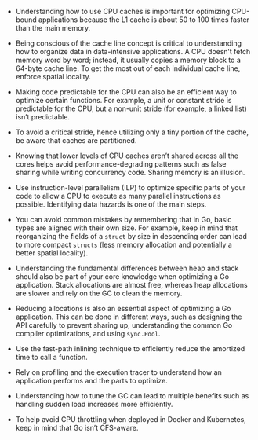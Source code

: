 -  Understanding how to use CPU caches is important for optimizing CPU-bound applications because the L1 cache is about 50 to 100 times faster than the main memory.

- Being conscious of the cache line concept is critical to understanding how to organize data in data-intensive applications. A CPU doesn’t fetch memory word by word; instead, it usually copies a memory block to a 64-byte cache line. To get the most out of each individual cache line, enforce spatial locality.

- Making code predictable for the CPU can also be an efficient way to optimize certain functions. For example, a unit or constant stride is predictable for the CPU, but a non-unit stride (for example, a linked list) isn’t predictable.

- To avoid a critical stride, hence utilizing only a tiny portion of the cache, be aware that caches are partitioned.

- Knowing that lower levels of CPU caches aren’t shared across all the cores helps avoid performance-degrading patterns such as false sharing while writing concurrency code. Sharing memory is an illusion.

- Use instruction-level parallelism (ILP) to optimize specific parts of your code to allow a CPU to execute as many parallel instructions as possible. Identifying data hazards is one of the main steps.

- You can avoid common mistakes by remembering that in Go, basic types are aligned with their own size. For example, keep in mind that reorganizing the fields of a `struct` by size in descending order can lead to more compact `structs` (less memory allocation and potentially a better spatial locality).

- Understanding the fundamental differences between heap and stack should also be part of your core knowledge when optimizing a Go application. Stack allocations are almost free, whereas heap allocations are slower and rely on the GC to clean the memory.

- Reducing allocations is also an essential aspect of optimizing a Go application. This can be done in different ways, such as designing the API carefully to prevent sharing up, understanding the common Go compiler optimizations, and using `sync.Pool`.

- Use the fast-path inlining technique to efficiently reduce the amortized time to call a function.

- Rely on profiling and the execution tracer to understand how an application performs and the parts to optimize.

- Understanding how to tune the GC can lead to multiple benefits such as handling sudden load increases more efficiently.

- To help avoid CPU throttling when deployed in Docker and Kubernetes, keep in mind that Go isn’t CFS-aware.